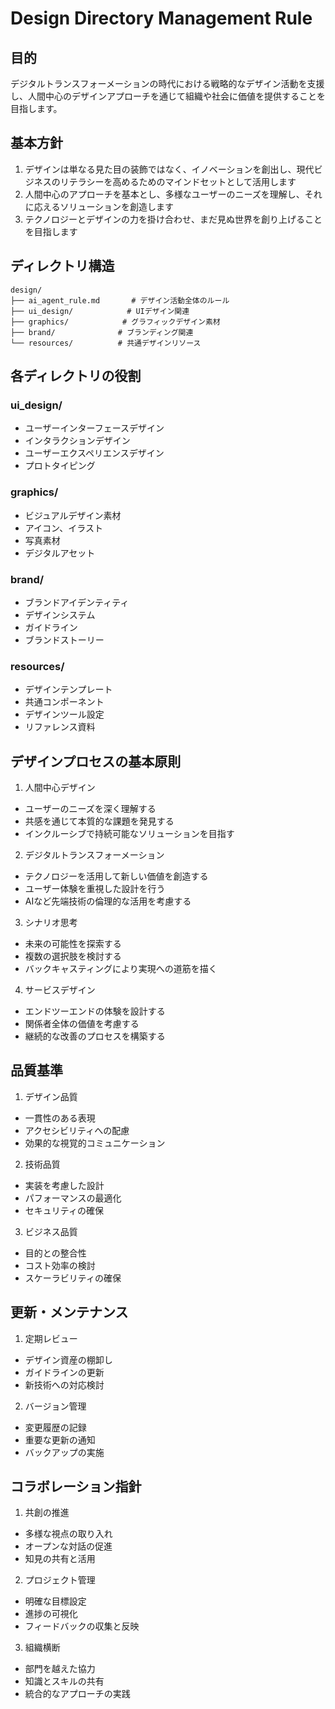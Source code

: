 # Design Directory Management Rule

## 目的
デジタルトランスフォーメーションの時代における戦略的なデザイン活動を支援し、人間中心のデザインアプローチを通じて組織や社会に価値を提供することを目指します。

## 基本方針
1. デザインは単なる見た目の装飾ではなく、イノベーションを創出し、現代ビジネスのリテラシーを高めるためのマインドセットとして活用します
2. 人間中心のアプローチを基本とし、多様なユーザーのニーズを理解し、それに応えるソリューションを創造します
3. テクノロジーとデザインの力を掛け合わせ、まだ見ぬ世界を創り上げることを目指します

## ディレクトリ構造
```
design/
├── ai_agent_rule.md       # デザイン活動全体のルール
├── ui_design/            # UIデザイン関連
├── graphics/            # グラフィックデザイン素材
├── brand/              # ブランディング関連
└── resources/          # 共通デザインリソース 
```

## 各ディレクトリの役割

### ui_design/
- ユーザーインターフェースデザイン
- インタラクションデザイン
- ユーザーエクスペリエンスデザイン
- プロトタイピング

### graphics/ 
- ビジュアルデザイン素材
- アイコン、イラスト
- 写真素材
- デジタルアセット

### brand/
- ブランドアイデンティティ
- デザインシステム
- ガイドライン
- ブランドストーリー

### resources/
- デザインテンプレート
- 共通コンポーネント
- デザインツール設定
- リファレンス資料

## デザインプロセスの基本原則

1. 人間中心デザイン
- ユーザーのニーズを深く理解する
- 共感を通じて本質的な課題を発見する
- インクルーシブで持続可能なソリューションを目指す

2. デジタルトランスフォーメーション
- テクノロジーを活用して新しい価値を創造する
- ユーザー体験を重視した設計を行う
- AIなど先端技術の倫理的な活用を考慮する

3. シナリオ思考
- 未来の可能性を探索する
- 複数の選択肢を検討する
- バックキャスティングにより実現への道筋を描く

4. サービスデザイン
- エンドツーエンドの体験を設計する
- 関係者全体の価値を考慮する
- 継続的な改善のプロセスを構築する

## 品質基準

1. デザイン品質
- 一貫性のある表現
- アクセシビリティへの配慮
- 効果的な視覚的コミュニケーション

2. 技術品質
- 実装を考慮した設計
- パフォーマンスの最適化
- セキュリティの確保

3. ビジネス品質
- 目的との整合性
- コスト効率の検討
- スケーラビリティの確保

## 更新・メンテナンス

1. 定期レビュー
- デザイン資産の棚卸し
- ガイドラインの更新
- 新技術への対応検討

2. バージョン管理
- 変更履歴の記録
- 重要な更新の通知
- バックアップの実施

## コラボレーション指針

1. 共創の推進
- 多様な視点の取り入れ
- オープンな対話の促進
- 知見の共有と活用

2. プロジェクト管理
- 明確な目標設定
- 進捗の可視化
- フィードバックの収集と反映

3. 組織横断
- 部門を越えた協力
- 知識とスキルの共有
- 統合的なアプローチの実践